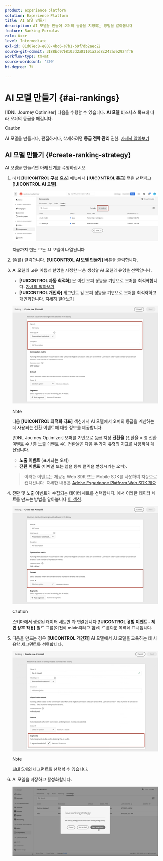 ```yaml
---
product: experience platform
solution: Experience Platform
title: AI 모델 만들기
description: AI 모델을 만들어 오퍼의 등급을 지정하는 방법을 알아봅니다
feature: Ranking Formulas
role: User
level: Intermediate
exl-id: 81d07ec8-e808-4bc6-97b1-b9f7db2aec22
source-git-commit: 3188bc97b8103d2a01101a23d8c242a3e2924f76
workflow-type: tm+mt
source-wordcount: '309'
ht-degree: 7%

---
```


# AI 모델 만들기 {#ai-rankings}

[!DNL Journey Optimizer] 다음을 수행할 수 있습니다. **AI 모델** 비즈니스 목표에 따라 오퍼의 등급을 매깁니다.

>[!CAUTION]
>
>AI 모델을 만들거나, 편집하거나, 삭제하려면 **등급 전략 관리** 권한. [자세히 알아보기](../../administration/high-low-permissions.md#manage-ranking-strategies)

## AI 모델 만들기 {#create-ranking-strategy}

AI 모델을 만들려면 아래 단계를 수행하십시오.

1. 에서 **[!UICONTROL 구성 요소]** 메뉴에서 **[!UICONTROL 등급]** 탭을 선택하고 **[!UICONTROL AI 모델]**.

   ![](../assets/ai-ranking-list.png)

   지금까지 만든 모든 AI 모델이 나열됩니다.

1. 을(를) 클릭합니다. **[!UICONTROL AI 모델 만들기]** 버튼을 클릭합니다.

1. AI 모델의 고유 이름과 설명을 지정한 다음 생성할 AI 모델의 유형을 선택합니다.

   * **[!UICONTROL 자동 최적화]** 은 이전 오퍼 성능을 기반으로 오퍼를 최적화합니다. [자세히 알아보기](auto-optimization-model.md)
   * **[!UICONTROL 개인화]** 세그먼트 및 오퍼 성능을 기반으로 오퍼를 최적화하고 개인화합니다. [자세히 알아보기](personalized-optimization-model.md)

   ![](../assets/ai-ranking-fields.png)

   >[!NOTE]
   >
   >다음 **[!UICONTROL 최적화 지표]** 섹션에서 AI 모델에서 오퍼의 등급을 계산하는 데 사용되는 전환 이벤트에 대한 정보를 제공합니다.
   >
   >[!DNL Journey Optimizer] 오퍼를 기반으로 등급 지정 **전환율** (전환율 = 총 전환 이벤트 수 / 총 노출 이벤트 수). 전환율은 다음 두 가지 유형의 지표를 사용하여 계산됩니다.
   >* **노출 이벤트** (표시되는 오퍼)
   >* **전환 이벤트** (이메일 또는 웹을 통해 클릭을 발생시키는 오퍼).

   >
   >이러한 이벤트는 제공된 Web SDK 또는 Mobile SDK를 사용하여 자동으로 캡처됩니다. 자세한 내용은 [Adobe Experience Platform Web SDK 개요](https://experienceleague.adobe.com/docs/experience-platform/edge/home.html?lang=en).

1. 전환 및 노출 이벤트가 수집되는 데이터 세트를 선택합니다. 에서 이러한 데이터 세트를 만드는 방법을 알아봅니다 [이 섹션](#create-dataset). <!--This dataset needs to be associated with a schema that must have the **[!UICONTROL Proposition Interactions]** field group (previously known as mixin) associated with it.-->

   ![](../assets/ai-ranking-dataset-id.png)

   >[!CAUTION]
   >
   >스키마에서 생성된 데이터 세트만 과 연결됩니다 **[!UICONTROL 경험 이벤트 - 제안 상호 작용]** 필드 그룹(이전에 mixin이라고 함)이 드롭다운 목록에 표시됩니다.

1. 다음을 만드는 경우 **[!UICONTROL 개인화]** AI 모델에서 AI 모델을 교육하는 데 사용할 세그먼트를 선택합니다.

   ![](../assets/ai-ranking-segments.png)

   >[!NOTE]
   >
   >최대 5개의 세그먼트를 선택할 수 있습니다.

1. AI 모델을 저장하고 활성화합니다.

   ![](../assets/ai-ranking-save-activate.png)
